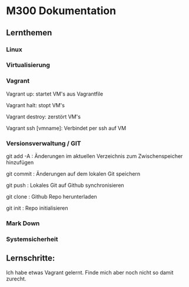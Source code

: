 # M300 Dokumentation
## Lernthemen
### Linux
### Virtualisierung
### Vagrant
Vagrant up: startet VM's aus Vagrantfile

Vagrant halt: stopt VM's

Vagrant destroy: zerstört VM's

Vagrant ssh [vmname]: Verbindet per ssh auf VM

### Versionsverwaltung / GIT
git add -A : Änderungen im aktuellen Verzeichnis zum Zwischenspeicher hinzufügen

git commit : Änderungen auf dem lokalen Git speichern

git push : Lokales Git auf Github synchronisieren

git clone : Github Repo herunterladen

git init : Repo initialisieren

### Mark Down
### Systemsicherheit
## Lernschritte:
Ich habe etwas Vagrant gelernt. Finde mich aber noch nicht so damit zurecht.
